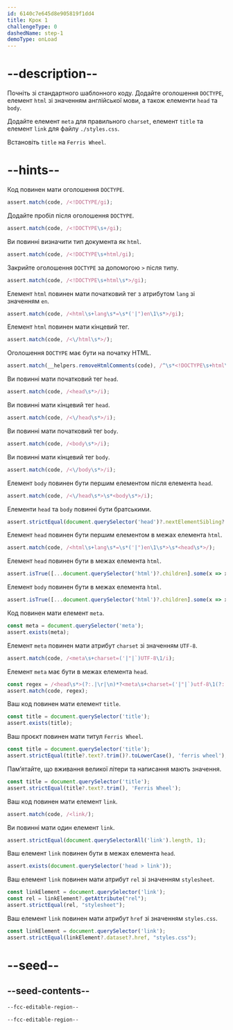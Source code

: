 ```yaml
---
id: 6140c7e645d8e905819f1dd4
title: Крок 1
challengeType: 0
dashedName: step-1
demoType: onLoad
---
```


# --description--

Почніть зі стандартного шаблонного коду. Додайте оголошення `DOCTYPE`, елемент `html` зі значенням англійської мови, а також елементи `head` та `body`.

Додайте елемент `meta` для правильного `charset`, елемент `title` та елемент `link` для файлу `./styles.css`.

Встановіть `title` на `Ferris Wheel`.

# --hints--

Код повинен мати оголошення `DOCTYPE`.

```js
assert.match(code, /<!DOCTYPE/gi);
```

Додайте пробіл після оголошення `DOCTYPE`.

```js
assert.match(code, /<!DOCTYPE\s+/gi);
```

Ви повинні визначити тип документа як `html`.

```js
assert.match(code, /<!DOCTYPE\s+html/gi);
```

Закрийте оголошення `DOCTYPE` за допомогою `>` після типу.

```js
assert.match(code, /<!DOCTYPE\s+html\s*>/gi);
```

Елемент `html` повинен мати початковий тег з атрибутом `lang` зі значенням `en`.

```js
assert.match(code, /<html\s+lang\s*=\s*('|")en\1\s*>/gi);
```

Елемент `html` повинен мати кінцевий тег.

```js
assert.match(code, /<\/html\s*>/);
```

Оголошення `DOCTYPE` має бути на початку HTML.

```js
assert.match(__helpers.removeHtmlComments(code), /^\s*<!DOCTYPE\s+html\s*>/i);
```

Ви повинні мати початковий тег `head`.

```js
assert.match(code, /<head\s*>/i);
```

Ви повинні мати кінцевий тег `head`.

```js
assert.match(code, /<\/head\s*>/i);
```

Ви повинні мати початковий тег `body`.

```js
assert.match(code, /<body\s*>/i);
```

Ви повинні мати кінцевий тег `body`.

```js
assert.match(code, /<\/body\s*>/i);
```

Елемент `body` повинен бути першим елементом після елемента `head`.

```js
assert.match(code, /<\/head\s*>\s*<body\s*>/i);
```

Елементи `head` та `body` повинні бути братськими.

```js
assert.strictEqual(document.querySelector('head')?.nextElementSibling?.localName, 'body');
```

Елемент `head` повинен бути першим елементом в межах елемента `html`.

```js
assert.match(code, /<html\s+lang\s*=\s*('|")en\1\s*>\s*<head\s*>/);
```

Елемент `head` повинен бути в межах елемента `html`.

```js
assert.isTrue([...document.querySelector('html')?.children].some(x => x?.localName === 'head'));
```

Елемент `body` повинен бути в межах елемента `html`.

```js
assert.isTrue([...document.querySelector('html')?.children].some(x => x?.localName === 'body'));
```

Код повинен мати елемент `meta`.

```js
const meta = document.querySelector('meta');
assert.exists(meta);
```

Елемент `meta` повинен мати атрибут `charset` зі значенням `UTF-8`.

```js
assert.match(code, /<meta\s+charset=('|"|`)UTF-8\1/i);
```

Елемент `meta` має бути в межах елемента `head`.

```js
const regex = /<head\s*>(?:.|\r|\n)*?<meta\s+charset=('|"|`)utf-8\1(?:.|\r|\n)*?<\/head\s*>/i;
assert.match(code, regex);
```

Ваш код повинен мати елемент `title`.

```js
const title = document.querySelector('title');
assert.exists(title);
```

Ваш проєкт повинен мати титул `Ferris Wheel`.

```js
const title = document.querySelector('title');
assert.strictEqual(title?.text?.trim()?.toLowerCase(), 'ferris wheel');
```

Пам’ятайте, що вживання великої літери та написання мають значення.

```js
const title = document.querySelector('title');
assert.strictEqual(title?.text?.trim(), 'Ferris Wheel');
```

Ваш код повинен мати елемент `link`.

```js
assert.match(code, /<link/);
```

Ви повинні мати один елемент `link`.

```js
assert.strictEqual(document.querySelectorAll('link').length, 1);
```

Ваш елемент `link` повинен бути в межах елемента `head`.

```js
assert.exists(document.querySelector('head > link'));
```

Ваш елемент `link` повинен мати атрибут `rel` зі значенням `stylesheet`.

```js
const linkElement = document.querySelector('link');
const rel = linkElement?.getAttribute("rel");
assert.strictEqual(rel, "stylesheet");
```

Ваш елемент `link` повинен мати атрибут `href` зі значенням `styles.css`.

```js
const linkElement = document.querySelector('link');
assert.strictEqual(linkElement?.dataset?.href, "styles.css");
```

# --seed--

## --seed-contents--

```html
--fcc-editable-region--

--fcc-editable-region--
```

```css

```
